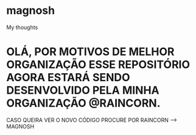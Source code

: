 # magnosh
My thoughts

# OLÁ, POR MOTIVOS DE MELHOR ORGANIZAÇÃO ESSE REPOSITÓRIO AGORA ESTARÁ SENDO DESENVOLVIDO PELA MINHA ORGANIZAÇÃO @RAINCORN.
CASO QUEIRA VER O NOVO CÓDIGO PROCURE POR RAINCORN --> MAGNOSH

